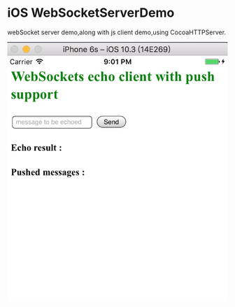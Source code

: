 # iOS WebSocketServerDemo

webSocket server demo,along with js client demo,using CocoaHTTPServer.

![screenshot](screenshot@2x.png)

